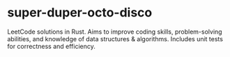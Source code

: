 # super-duper-octo-disco
LeetCode solutions in Rust. Aims to improve coding skills, problem-solving abilities, and knowledge of data structures &amp; algorithms. Includes unit tests for correctness and efficiency.
